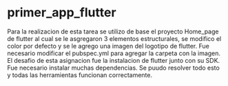 # primer_app_flutter
Para la realizacion de esta tarea se utilizo de base el proyecto Home_page de flutter al cual se le asgregaron 3 elementos estructurales, se modifico el color
por defecto y se le agrego una imagen del logotipo de flutter. Fue necesario modificar el pubspec.yml para agregar la carpeta con la imagen.
El desafio de esta asignacion fue la instalacion de flutter junto con su SDK. 
Fue necesario instalar muchas dependencias. Se puudo resolver todo esto y todas las herramientas funcionan correctamente.
